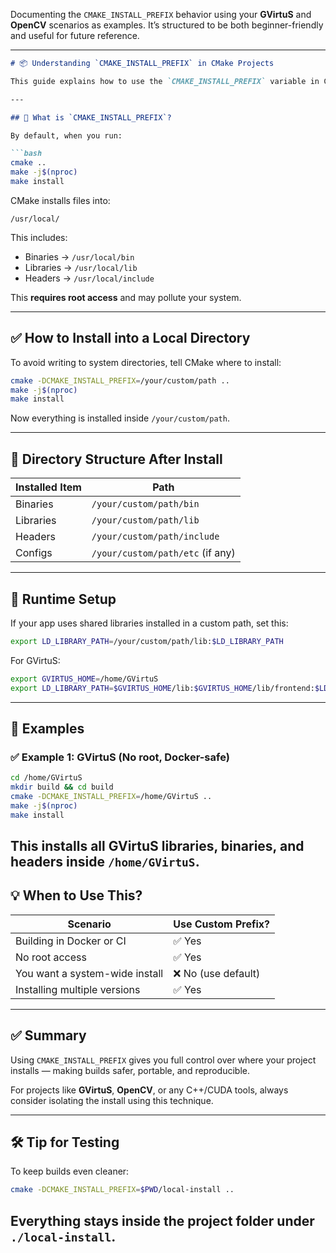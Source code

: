Documenting the `CMAKE_INSTALL_PREFIX` behavior using your **GVirtuS** and **OpenCV** scenarios as examples. It’s structured to be both beginner-friendly and useful for future reference.

---

````markdown
# 📦 Understanding `CMAKE_INSTALL_PREFIX` in CMake Projects

This guide explains how to use the `CMAKE_INSTALL_PREFIX` variable in CMake to control where your project installs files. This is especially useful for Docker builds, isolated environments, or working without `sudo`.

---

## 🔧 What is `CMAKE_INSTALL_PREFIX`?

By default, when you run:

```bash
cmake ..
make -j$(nproc)
make install
````

CMake installs files into:

```
/usr/local/
```

This includes:

* Binaries → `/usr/local/bin`
* Libraries → `/usr/local/lib`
* Headers → `/usr/local/include`

This **requires root access** and may pollute your system.

---

## ✅ How to Install into a Local Directory

To avoid writing to system directories, tell CMake where to install:

```bash
cmake -DCMAKE_INSTALL_PREFIX=/your/custom/path ..
make -j$(nproc)
make install
```

Now everything is installed inside `/your/custom/path`.

---

## 📁 Directory Structure After Install

| Installed Item | Path                             |
| -------------- | -------------------------------- |
| Binaries       | `/your/custom/path/bin`          |
| Libraries      | `/your/custom/path/lib`          |
| Headers        | `/your/custom/path/include`      |
| Configs        | `/your/custom/path/etc` (if any) |

---

## 🧪 Runtime Setup

If your app uses shared libraries installed in a custom path, set this:

```bash
export LD_LIBRARY_PATH=/your/custom/path/lib:$LD_LIBRARY_PATH
```

For GVirtuS:

```bash
export GVIRTUS_HOME=/home/GVirtuS
export LD_LIBRARY_PATH=$GVIRTUS_HOME/lib:$GVIRTUS_HOME/lib/frontend:$LD_LIBRARY_PATH
```

---

## 📘 Examples

### ✅ Example 1: GVirtuS (No root, Docker-safe)

```bash
cd /home/GVirtuS
mkdir build && cd build
cmake -DCMAKE_INSTALL_PREFIX=/home/GVirtuS ..
make -j$(nproc)
make install
```

This installs all GVirtuS libraries, binaries, and headers inside `/home/GVirtuS`.
---

## 💡 When to Use This?

| Scenario                       | Use Custom Prefix? |
| ------------------------------ | ------------------ |
| Building in Docker or CI       | ✅ Yes              |
| No root access                 | ✅ Yes              |
| You want a system-wide install | ❌ No (use default) |
| Installing multiple versions   | ✅ Yes              |

---

## ✅ Summary

Using `CMAKE_INSTALL_PREFIX` gives you full control over where your project installs — making builds safer, portable, and reproducible.

For projects like **GVirtuS**, **OpenCV**, or any C++/CUDA tools, always consider isolating the install using this technique.

---

## 🛠 Tip for Testing

To keep builds even cleaner:

```bash
cmake -DCMAKE_INSTALL_PREFIX=$PWD/local-install ..
```
Everything stays inside the project folder under `./local-install`.
---

